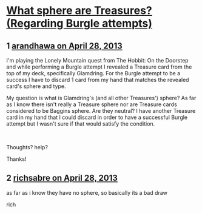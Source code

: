 # [What sphere are Treasures? (Regarding Burgle attempts)](https://community.fantasyflightgames.com/topic/83060-what-sphere-are-treasures-regarding-burgle-attempts/)

## 1 [arandhawa on April 28, 2013](https://community.fantasyflightgames.com/topic/83060-what-sphere-are-treasures-regarding-burgle-attempts/?do=findComment&comment=789816)

I'm playing the Lonely Mountain quest from The Hobbit: On the Doorstep and while performing a Burgle attempt I revealed a Treasure card from the top of my deck, specifically Glamdring. For the Burgle attempt to be a success I have to discard 1 card from my hand that matches the revealed card's sphere and type.

My question is what is Glamdring's (and all other Treasures') sphere? As far as I know there isn't really a Treasure sphere nor are Treasure cards considered to be Baggins sphere. Are they neutral? I have another Treasure card in my hand that I could discard in order to have a successful Burgle attempt but I wasn't sure if that would satisfy the condition.

 

Thoughts? help?

Thanks!

## 2 [richsabre on April 28, 2013](https://community.fantasyflightgames.com/topic/83060-what-sphere-are-treasures-regarding-burgle-attempts/?do=findComment&comment=789819)

as far as i know they have no sphere, so basically its a bad draw

rich

